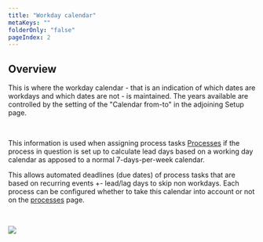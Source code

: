 ```yaml
---
title: "Workday calendar"
metaKeys: ""
folderOnly: "false"
pageIndex: 2
---
```


## Overview

This is where the workday calendar - that is an indication of which dates are workdays and which dates are not - is maintained. The years available are controlled by the setting of the "Calendar from-to" in the adjoining Setup page.

<br/>

This information is used when assigning process tasks [Processes](../../process-and-tasks/process-and-schedule-manager/processes.md) if the process in question is set up to calculate lead days based on a working day calendar as apposed to a normal 7-days-per-week calendar.

This allows automated deadlines (due dates) of process tasks that are based on recurring events +- lead/lag days to skip non workdays.
Each process can be configured whether to take this calendar into account or not on the [processes](../../process-and-tasks/process-and-schedule-manager/processes.md) page.

<br/>

![](https://profitbasedocs.blob.core.windows.net/plannerimages/workday-calendar.JPG)